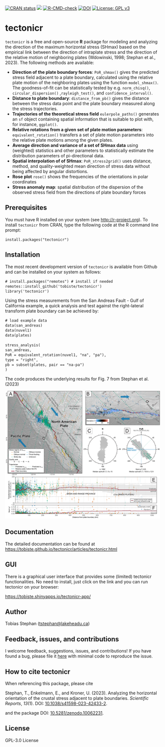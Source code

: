 <!-- badges: start -->
[![CRAN status](https://www.r-pkg.org/badges/version/tectonicr)](https://CRAN.R-project.org/package=tectonicr)
[![](http://cranlogs.r-pkg.org/badges/grand-total/tectonicr?color=yellow)](https://cran.r-project.org/package=tectonicr)
[![R-CMD-check](https://github.com/tobiste/tectonicr/actions/workflows/R-CMD-check.yaml/badge.svg)](https://github.com/tobiste/tectonicr/actions/workflows/R-CMD-check.yaml)
[![DOI](https://zenodo.org/badge/DOI/10.5281/zenodo.10062231.svg)](https://doi.org/10.5281/zenodo.10062231)
[![License: GPL v3](https://img.shields.io/badge/License-GPL%20v3-blue.svg)](http://www.gnu.org/licenses/gpl-3.0)
<!-- badges: end -->

# tectonicr

`tectonicr` is a free and open-source **R** package for modeling and analyzing the direction of the maximum horizontal stress (SHmax) based on the empirical link between the direction of intraplate stress and the direction of the relative motion of neighboring plates (Wdowinski, 1998; Stephan et al., 2023). The following methods are available:

- **Direction of the plate boundary forces**: `PoR_shmax()` gives the predicted stress field adjacent to a plate boundary, calculated using the relative plate motion of the neighboring plates using the function `model_shmax()`. The goodness-of-fit can be statistically tested by e.g. `norm_chisq()`, `circular_dispersion()` ,`rayleigh_test()`, and `confidence_interval()`.
- **Distance to plate boundary**: `distance_from_pb()` gives the distance between the stress data point and the plate boundary measured along the stress trajectories.
- **Trajectories of the theoretical stress field**  `eulerpole_paths()` generates an  `sf` object containing spatial information that is suitable to plot with, for instance, `ggplot()`. 
- **Relative rotations from a given set of plate motion parameters**: `equivalent_rotation()` transfers a set of plate motion parameters into the relative plate motions among the given plates. 
- **Average direction and variance of a set of SHmax data** using (weighted) statistics and other parameters to statistically estimate the distribution parameters of pi-directional data. 
- **Spatial interpolation of of SHmax**: `PoR_stress2grid()` uses distance, method, and quality-weighted mean direction of stress data without being affected by angular distortions.
- **Rose plot** `rose()` shows the frequencies of the orientations in polar coordinates
- **Stress anomaly map**: spatial distribution of the dispersion of the observed stress field from the directions of plate boundary forces

## Prerequisites
You must have R installed on your system (see http://r-project.org). To install 
`tectonicr` from CRAN, type the following code at the R command line prompt:

```
install.packages("tectonicr")
```

## Installation
The most recent development version of `tectonicr` is available from Github 
and can be installed on your system as follows:

```
# install.packages("remotes") # install if needed
remotes::install_github('tobiste/tectonicr')
library('tectonicr')
```

Using the stress measurements from the San Andreas Fault - Gulf of California example, a quick analysis and test against the right-lateral transform plate boundary can be achieved by:

```
# load example data
data(san_andreas)
data(nuvel1)
data(plates)

stress_analysis(
san_andreas, 
PoR = equivalent_rotation(nuvel1, "na", "pa"), 
type = "right", 
pb = subset(plates, pair == "na-pa")
)
```
The code produces the underlying results for Fig. 7 from Stephan et al. (2023)

<img src="man/Figure_07_san_andreas_data.png" width="864" />

## Documentation
The detailed documentation can be found at
https://tobiste.github.io/tectonicr/articles/tectonicr.html

## GUI
There is a graphical user interface that provides some (limited) tectonicr functionalities. No need to install, just click on the link and you can run tectonicr on your browser:

https://tobiste.shinyapps.io/tectonicr-app/

## Author
Tobias Stephan (<tstephan@lakeheadu.ca>)

## Feedback, issues, and contributions

I welcome feedback, suggestions, issues, and contributions! If you have
found a bug, please file it
[here](https://github.com/tobiste/tectonicr/issues) with minimal code to
reproduce the issue.

## How to cite tectonicr
When referencing this package, please cite 

Stephan, T., Enkelmann, E., and Kroner, U. (2023). Analyzing the horizontal orientation of the crustal stress adjacent to plate boundaries. *Scientific Reports*, *13*(1). DOI: [10.1038/s41598-023-42433-2](https://doi.org/10.1038/s41598-023-42433-2).

and the package DOI: [10.5281/zenodo.10062231](https://doi.org/10.5281/zenodo.10062231).


## License
GPL-3.0 License
